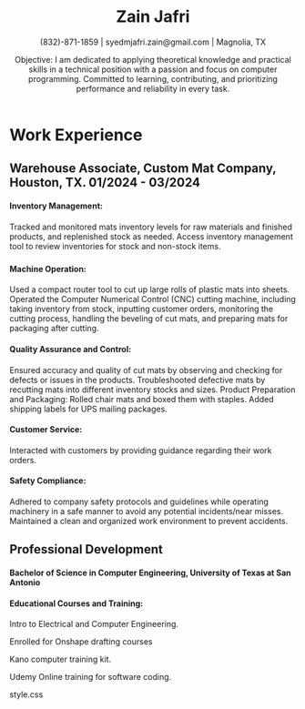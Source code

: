 <header>
    <h1>Zain Jafri</h1>
    <p>(832)-871-1859 | syedmjafri.zain@gmail.com | Magnolia, TX</p>
    <p>Objective: I am dedicated to applying theoretical knowledge and practical skills in a technical position with a passion and focus on computer programming. Committed to learning, contributing, and prioritizing performance and reliability in every task.</p>
  </header>




<main> <h1>Work Experience</h1>


<h2>Warehouse Associate, Custom Mat Company, Houston, TX.	 01/2024 - 03/2024</h2>


<h4>Inventory Management:<h4>
</h5>Tracked and monitored mats inventory levels for raw materials and finished products, and replenished stock as needed.
Access inventory management tool to review inventories for stock and non-stock items.<h5>


<h4>Machine Operation:<h4>
</h5>Used a compact router tool to cut up large rolls of plastic mats into sheets.
Operated the Computer Numerical Control (CNC) cutting machine, including taking inventory from stock, inputting customer orders, monitoring the cutting process, handling the beveling of cut mats, and preparing mats for packaging after cutting.</h5>


<h4>Quality Assurance and Control:<h4>
</h5>Ensured accuracy and quality of cut mats by observing and checking for defects or issues in the products.
Troubleshooted defective mats by recutting mats into different inventory stocks and sizes.
Product Preparation and Packaging:
Rolled chair mats and boxed them with staples.
Added shipping labels for UPS mailing packages.</h5>


<h4>Customer Service:<h4>
</h5>Interacted with customers by providing guidance regarding their work orders.</h5>




 <h4>Safety Compliance:<h4>
</h5>Adhered to company safety protocols and guidelines while operating machinery in a safe manner to avoid any potential incidents/near misses.
Maintained a clean and organized work environment to prevent accidents.</h5>
</main>


<section> <h1>Professional Development</h1>




<h4>Bachelor of Science in Computer Engineering, University of Texas at San Antonio<h4></h4>	


<h4>Educational Courses and Training:<h4>
</h5> <p>Intro to Electrical and Computer Engineering.
</p>Enrolled for Onshape drafting courses</p> 
</p>Kano computer training kit.</p>
</p>Udemy Online training for software coding.</p></h5>


</section>




style.css





